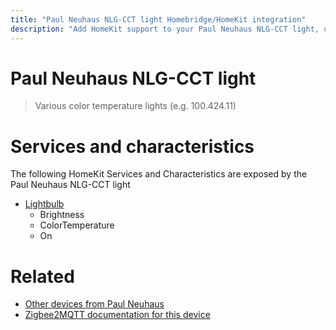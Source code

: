 ```yaml
---
title: "Paul Neuhaus NLG-CCT light Homebridge/HomeKit integration"
description: "Add HomeKit support to your Paul Neuhaus NLG-CCT light, using Homebridge, Zigbee2MQTT and homebridge-z2m."
---
```

<!---
This file has been GENERATED using src/docgen/docgen.ts
DO NOT EDIT THIS FILE MANUALLY!
-->
# Paul Neuhaus NLG-CCT light
> Various color temperature lights (e.g. 100.424.11)


# Services and characteristics
The following HomeKit Services and Characteristics are exposed by
the Paul Neuhaus NLG-CCT light

* [Lightbulb](../../light.md)
  * Brightness
  * ColorTemperature
  * On


# Related
* [Other devices from Paul Neuhaus](../index.md#paul_neuhaus)
* [Zigbee2MQTT documentation for this device](https://www.zigbee2mqtt.io/devices/NLG-CCT_light.html)
